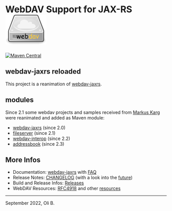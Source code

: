 # WebDAV Support for JAX-RS   ![Logo](src/doc/images/webdav-logo.png)

[![Maven Central](https://maven-badges.herokuapp.com/maven-central/org.jugs.webdav/webdav/badge.svg)](https://maven-badges.herokuapp.com/maven-central/org.jugs.webdav/webdav)

## webdav-jaxrs reloaded

This project is a reanimation of [webdav-jaxrs](https://gitlab.com/headcrashing/webdav-jaxrs).

## modules

Since 2.1 some webdav projects and samples received from [Markus Karg](http://www.headcrashing.eu) were reanimated and added as Maven module:

* [webdav-jaxrs](webdav-jaxrs/README.md) (since 2.0)
* [fileserver](fileserver/README.md) (since 2.1)
* [webdav-interop](webdav-interop/README.md) (since 2.2)
* [addressbook](addressbook/README.md) (since 2.3)


## More Infos

* Documentation: [webdav-jaxrs](webdav-jaxrs/src/site/README.adoc) with [FAQ](webdav-jaxrs/src/site/asciidoc/faq.adoc)
* Release Notes: [CHANGELOG](CHANGELOG.md) (with a look into the [future](src/doc/roadmap.adoc))
* Build and Release Infos: [Releases](src/doc/README.adoc)
* WebDAV Resources: [RFC4918](http://webdav.org/specs/rfc4918.html) and other [resources](http://webdav.org/)

---
September 2022,
Oli B.
